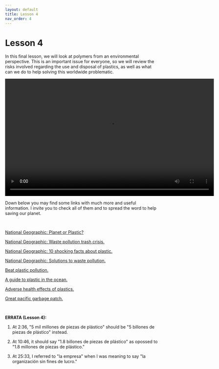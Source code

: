 ```yaml
---
layout: default
title: Lesson 4
nav_order: 4
---
```


# [](#header-1)Lesson 4

In this final lesson, we will look at polymers from an environmental
perspective.  This is an important issue for everyone, so we will review the
risks involved regarding the use and disposal of plastics, as well as what can
we do to help solving this worldwide problematic.

<video width="683" height="384" controls>
  <source src="../assets/images/lesson4.webm" type="video/webm">
</video>

<br/>

Down below you may find some links with much more and useful information.  I
invite you to check all of them and to spread the word to help saving our
planet.

<br/>

<a href =
"https://www.nationalgeographic.com/environment/planetorplastic/">
National Geographic:  Planet or Plastic?</a>

<a href =
"https://www.nationalgeographic.com/magazine/2018/06/plastic-planet-waste-pollution-trash-crisis/">
National Geographic:  Waste pollution trash crisis.</a>

<a href =
"https://www.nationalgeographic.com/environment/plastic-facts/">
National Geographic:  10 shocking facts about plastic.</a>

<a href =
"https://www.nationalgeographic.com/magazine/2018/06/plastic-planet-solutions-waste-pollution/">
National Geographic:  Solutions to waste pollution.</a>

<a href =
"https://www.unenvironment.org/interactive/beat-plastic-pollution/">
Beat plastic pollution.</a>

<a href =
"https://oceanservice.noaa.gov/hazards/marinedebris/plastics-in-the-ocean.html">
A guide to plastic in the ocean.</a>

<a href =
"https://ecologycenter.org/factsheets/adverse-health-effects-of-plastics/">
Adverse health effects of plastics.</a>

<a href =
"https://theoceancleanup.com/great-pacific-garbage-patch/">
Great pacific garbage patch.</a>

<br/>

**ERRATA (Lesson 4):**

 1. At 2:36, "5 mil millones de piezas de plástico" should be "5 billones de
    piezas de plástico" instead.

 2. At 10:46, it should say "1.8 billones de piezas de plástico" as opossed to
    "1.8 millones de piezas de plástico."

 3. At 25:33, I referred to "la empresa" when I was meaning to say "la
    organización sin fines de lucro."

